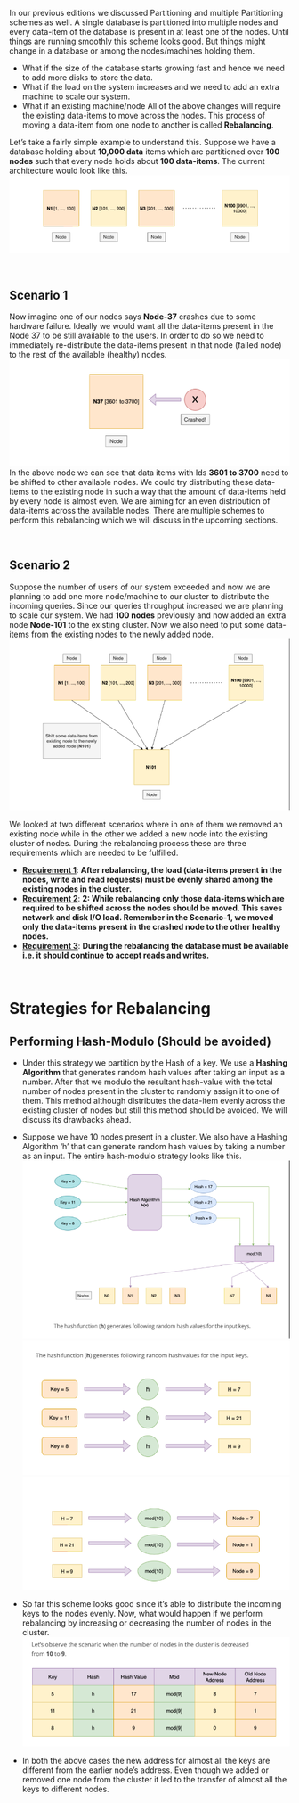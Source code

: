 In our previous editions we discussed Partitioning and multiple Partitioning
schemes as well. A single database is partitioned into multiple nodes and every
data-item of the database is present in at least one of the nodes. Until things are
running smoothly this scheme looks good. But things might change in a database
or among the nodes/machines holding them.

- What if the size of the database starts growing fast and hence we need to
  add more disks to store the data.
- What if the load on the system increases and we need to add an extra
  machine to scale our system.
- What if an existing machine/node
  All of the above changes will require the existing data-items to move across the
  nodes. This process of moving a data-item from one node to another is called
  **Rebalancing**.

Let’s take a fairly simple example to understand this. Suppose we have a database
holding about **10,000 data** items which are partitioned over **100 nodes** such that
every node holds about **100 data-items**. The current architecture would look like
this.
![image](./images/Screenshot_10.png)

<br>

## Scenario 1

Now imagine one of our nodes says **Node-37** crashes due to some hardware
failure. Ideally we would want all the data-items present in the Node 37 to be still
available to the users. In order to do so we need to immediately re-distribute the
data-items present in that node (failed node) to the rest of the available (healthy)
nodes.
![image](./images/Screenshot_11.png)
In the above node we can see that data items with Ids **3601 to 3700** need to be
shifted to other available nodes. We could try distributing these data-items to the
existing node in such a way that the amount of data-items held by every node is
almost even. We are aiming for an even distribution of data-items across the
available nodes. There are multiple schemes to perform this rebalancing which we
will discuss in the upcoming sections.

<br>

## Scenario 2

Suppose the number of users of our system exceeded and now we are planning to
add one more node/machine to our cluster to distribute the incoming queries.
Since our queries throughput increased we are planning to scale our system. We
had **100 nodes** previously and now added an extra node **Node-101** to the existing
cluster. Now we also need to put some data-items from the existing nodes to the
newly added node.
![image](./images/Screenshot_12.png)

We looked at two different scenarios where in one of them we removed an existing
node while in the other we added a new node into the existing cluster of nodes.
During the rebalancing process these are three requirements which are needed to
be fulfilled.

- <ins>**Requirement 1**</ins>: **After rebalancing, the load (data-items present in the nodes, write and read requests) must be evenly shared among the existing nodes in the cluster.**
- <ins>**Requirement 2**</ins>: **2: While rebalancing only those data-items which are required to be shifted across the nodes should be moved. This saves network and disk I/O load. Remember in the Scenario-1, we moved only the data-items present in the crashed node to the other healthy nodes.**
- <ins>**Requirement 3**</ins>: **During the rebalancing the database must be available i.e. it should continue to accept reads and writes.**

<br>

# Strategies for Rebalancing

## Performing Hash-Modulo (Should be avoided)

- Under this strategy we partition by the Hash of a key. We use a **Hashing Algorithm**
  that generates random hash values after taking an input as a number. After that we
  modulo the resultant hash-value with the total number of nodes present in the
  cluster to randomly assign it to one of them. This method although distributes the
  data-item evenly across the existing cluster of nodes but still this method should be
  avoided. We will discuss its drawbacks ahead.
- Suppose we have 10 nodes present in a cluster. We also have a Hashing Algorithm
  ‘h’ that can generate random hash values by taking a number as an input. The
  entire hash-modulo strategy looks like this.
  ![image](./images/Screenshot_13.png)
  ![image](./images/Screenshot_14.png)
  ![image](./images/Screenshot_15.png)

- So far this scheme looks good since it’s able to distribute the incoming keys to the
  nodes evenly. Now, what would happen if we perform rebalancing by increasing or
  decreasing the number of nodes in the cluster.
  ![image](./images/Screenshot_16.png)

- In both the above cases the new address for almost all the keys are different from
  the earlier node’s address. Even though we added or removed one node from the
  cluster it led to the transfer of almost all the keys to different nodes.
